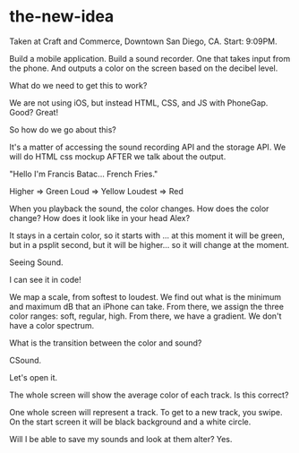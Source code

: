 # the-new-idea 

Taken at Craft and Commerce, Downtown San Diego, CA.
Start: 9:09PM.

Build a mobile application.
Build a sound recorder.
One that takes input from the phone.
And outputs a color on the screen based on the decibel level.

What do we need to get this to work?

We are not using iOS, but instead HTML, CSS, and JS with PhoneGap.
Good? Great!

So how do we go about this?

It's a matter of accessing the sound recording API and the storage API.
We will do HTML css mockup AFTER we talk about the output.

"Hello I'm Francis Batac... French Fries."

Higher => Green
Loud => Yellow
Loudest => Red

When you playback the sound, the color changes.
How does the color change?
How does it look like in your head Alex?

It stays in a certain color, so it starts with ... at this moment it will be green, but in a psplit second, but it will be higher... so it will change at the moment.

Seeing Sound.

I can see it in code!

We map a scale, from softest to loudest.
We find out what is the minimum and maximum dB that an iPhone can take.
From there, we assign the three color ranges: soft, regular, high.
From there, we have a gradient.
We don't have a color spectrum.

What is the transition between the color and sound?

CSound.

Let's open it.

The whole screen will show the average color of each track. Is this correct?

One whole screen will represent a track.
To get to a new track, you swipe.
On the start screen it will be black background and a white  circle.

Will I be able to save my sounds and look at them alter?
Yes.


